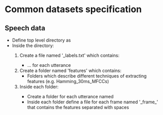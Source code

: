 # Common datasets specification

## Speech data

- Define top level directory as <dataset-name>
- Inside the <dataset-name> directory:
	1. Create a file named '<dataset-name>\_labels.txt' which contains:
		- <utt-id> <label1> <label2> ... <labelN> for each utterance
	2. Create a folder named 'features' which contains:
		- Folders which describe different techniques of extracting features <feature-type> (e.g. Hamming_30ms_MFCCs)
	3. Inside each <feature-type> folder:
		- Create a folder for each utterance named <utt-id>
		- Inside each <utt-id> folder define a file for each frame named '<utt-id>\_frame\_<frame-num>' that contains the features separated with spaces
